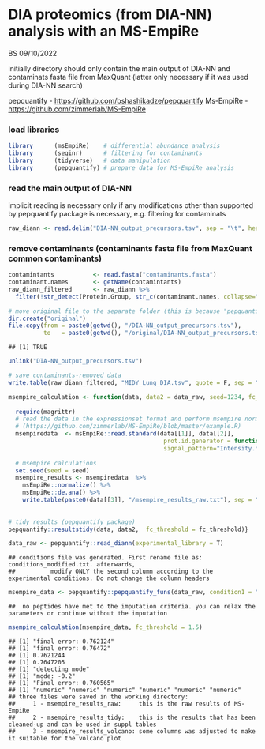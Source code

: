DIA proteomics (from DIA-NN) analysis with an MS-EmpiRe
================
BS
09/10/2022

initially directory should only contain the main output of DIA-NN and
contaminats fasta file from MaxQuant (latter only necessary if it was
used during DIA-NN search)

pepquantify - <https://github.com/bshashikadze/pepquantify> Ms-EmpiRe -
<https://github.com/zimmerlab/MS-EmpiRe>

### load libraries

``` r
library      (msEmpiRe)    # differential abundance analysis
library      (seqinr)      # filtering for contaminants
library      (tidyverse)   # data manipulation
library      (pepquantify) # prepare data for MS-EmpiRe analysis
```

### read the main output of DIA-NN

implicit reading is necessary only if any modifications other than
supported by pepquantify package is necessary, e.g. filtering for
contaminats

``` r
raw_diann <- read.delim("DIA-NN_output_precursors.tsv", sep = "\t", header = T) #can be downloaded from github
```

### remove contaminants (contaminants fasta file from MaxQuant common contaminants)

``` r
contamintants           <- read.fasta("contaminants.fasta")
contaminant.names       <- getName(contamintants) 
raw_diann_filtered      <- raw_diann %>% 
  filter(!str_detect(Protein.Group, str_c(contaminant.names, collapse="|")))

# move original file to the separate folder (this is because "pepquantify" will read automatically largest tsv file so it is necessary to leave only filtered data in the main directory)
dir.create("original")
file.copy(from = paste0(getwd(), "/DIA-NN_output_precursors.tsv"),
          to   = paste0(getwd(), "/original/DIA-NN_output_precursors.tsv"))
```

    ## [1] TRUE

``` r
unlink("DIA-NN_output_precursors.tsv")

# save contaminants-removed data
write.table(raw_diann_filtered, "MIDY_Lung_DIA.tsv", quote = F, sep = "\t", row.names = F)
```

``` r
msempire_calculation <- function(data, data2 = data_raw, seed=1234, fc_threshold = 1.5) {
  
  require(magrittr)
  # read the data in the expressionset format and perform msempire normalization and quantification  
  # (https://github.com/zimmerlab/MS-EmpiRe/blob/master/example.R)
  msempiredata  <- msEmpiRe::read.standard(data[[1]], data[[2]],
                                            prot.id.generator = function(pep) unlist(strsplit(pep, "\\.[0-9]*$"))[1],
                                            signal_pattern="Intensity.*")
  
  # msempire calculations
  set.seed(seed = seed)
  msempire_results <- msempiredata  %>%
    msEmpiRe::normalize() %>%
    msEmpiRe::de.ana() %>%
    write.table(paste0(data[[3]], "/msempire_results_raw.txt"), sep = "\t", row.names = F)
  
  
# tidy results (pepquantify package)
pepquantify::resultstidy(data, data2,  fc_threshold = fc_threshold)}
```

``` r
data_raw <- pepquantify::read_diann(experimental_library = T)
```

    ## conditions file was generated. First rename file as: conditions_modified.txt. afterwards,
    ##          modify ONLY the second column according to the experimental conditions. Do not change the column headers

``` r
msempire_data <- pepquantify::pepquantify_funs(data_raw, condition1 = "MIDY", condition2 = "WT", imputation = TRUE)
```

    ##  no peptides have met to the imputation criteria. you can relax the parameters or continue without the imputation

``` r
msempire_calculation(msempire_data, fc_threshold = 1.5)
```

    ## [1] "final error: 0.762124"
    ## [1] "final error: 0.76472"
    ## [1] 0.7621244
    ## [1] 0.7647205
    ## [1] "detecting mode"
    ## [1] "mode: -0.2"
    ## [1] "Final error: 0.760565"
    ## [1] "numeric" "numeric" "numeric" "numeric" "numeric" "numeric"
    ## three files were saved in the working directory:
    ##     1 - msempire_results_raw:     this is the raw results of MS-EmpiRe
    ##     2 - msempire_results_tidy:    this is the results that has been cleaned-up and can be used in suppl tables
    ##     3 - msempire_results_volcano: some columns was adjusted to make it suitable for the volcano plot
